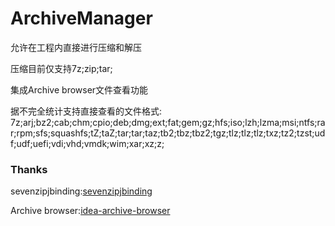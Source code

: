 # ArchiveManager
<!-- Plugin description -->
允许在工程内直接进行压缩和解压

压缩目前仅支持7z;zip;tar;

集成Archive browser文件查看功能

据不完全统计支持直接查看的文件格式:
7z;arj;bz2;cab;chm;cpio;deb;dmg;ext;fat;gem;gz;hfs;iso;lzh;lzma;msi;ntfs;rar;rpm;sfs;squashfs;tZ;taZ;tar;tar;taz;tb2;tbz;tbz2;tgz;tlz;tlz;tlz;txz;tz2;tzst;udf;udf;uefi;vdi;vhd;vmdk;wim;xar;xz;z;
<!-- Plugin description end -->
### Thanks

sevenzipjbinding:[sevenzipjbinding](https://github.com/borisbrodski/sevenzipjbinding)

Archive browser:[idea-archive-browser](https://github.com/b3er/idea-archive-browser) 
